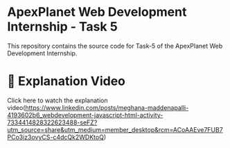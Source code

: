 # ApexPlanet Web Development Internship - Task 5
This repository contains the source code for Task-5 of the ApexPlanet Web Development Internship.

# 🔗 Explanation Video
Click here to watch the explanation video(https://www.linkedin.com/posts/meghana-maddenapalli-4193602b6_webdevelopment-javascript-html-activity-7334414828322623488-seFZ?utm_source=share&utm_medium=member_desktop&rcm=ACoAAEve7FUB7PCo3iz3ovyCS-c4dcQk2WDKtoQ)
